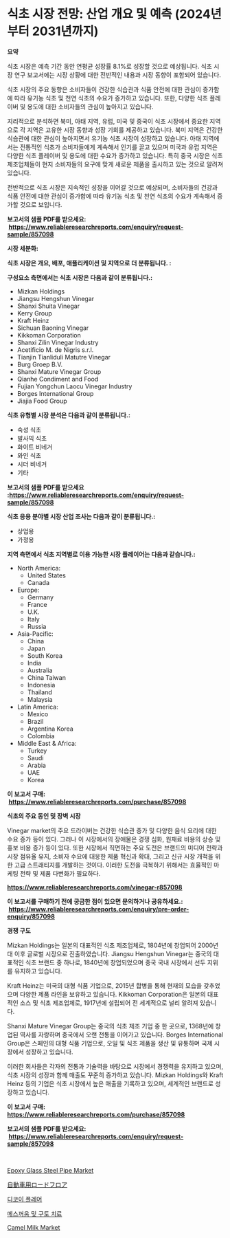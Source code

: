 <p><h1>식초 시장 전망: 산업 개요 및 예측 (2024년부터 2031년까지)</h1></p><p><strong>요약</strong></p>
<p><p>식초 시장은 예측 기간 동안 연평균 성장률 8.1%로 성장할 것으로 예상됩니다. 식초 시장 연구 보고서에는 시장 상황에 대한 전반적인 내용과 시장 동향이 포함되어 있습니다. </p><p>식초 시장의 주요 동향은 소비자들이 건강한 식습관과 식품 안전에 대한 관심이 증가함에 따라 유기농 식초 및 천연 식초의 수요가 증가하고 있습니다. 또한, 다양한 식초 플레이버 및 용도에 대한 소비자들의 관심이 높아지고 있습니다. </p><p>지리적으로 분석하면 북미, 아태 지역, 유럽, 미국 및 중국이 식초 시장에서 중요한 지역으로 각 지역은 고유한 시장 동향과 성장 기회를 제공하고 있습니다. 북미 지역은 건강한 식습관에 대한 관심이 높아지면서 유기농 식초 시장이 성장하고 있습니다. 아태 지역에서는 전통적인 식초가 소비자들에게 계속해서 인기를 끌고 있으며 미국과 유럽 지역은 다양한 식초 플레이버 및 용도에 대한 수요가 증가하고 있습니다. 특히 중국 시장은 식초 제조업체들이 현지 소비자들의 요구에 맞게 새로운 제품을 출시하고 있는 것으로 알려져 있습니다. </p><p>전반적으로 식초 시장은 지속적인 성장을 이어갈 것으로 예상되며, 소비자들의 건강과 식품 안전에 대한 관심이 증가함에 따라 유기농 식초 및 천연 식초의 수요가 계속해서 증가할 것으로 보입니다.</p></p>
<p><strong>보고서의 샘플 PDF를 받으세요: &nbsp;<a href="https://www.reliableresearchreports.com/enquiry/request-sample/857098">https://www.reliableresearchreports.com/enquiry/request-sample/857098</a></strong></p>
<p><strong>시장 세분화:</strong></p>
<p><strong> 식초 시장은 개요, 배포, 애플리케이션 및 지역으로 더 분류됩니다. :</strong></p>
<p><strong>구성요소 측면에서는 식초 시장은 다음과 같이 분류됩니다.:</strong></p>
<p><ul><li>Mizkan Holdings</li><li>Jiangsu Hengshun Vinegar</li><li>Shanxi Shuita Vinegar</li><li>Kerry Group</li><li>Kraft Heinz</li><li>Sichuan Baoning Vinegar</li><li>Kikkoman Corporation</li><li>Shanxi Zilin Vinegar Industry</li><li>Acetificio M. de Nigris s.r.l.</li><li>Tianjin Tianliduli Matutre Vinegar</li><li>Burg Groep B.V.</li><li>Shanxi Mature Vinegar Group</li><li>Qianhe Condiment and Food</li><li>Fujian Yongchun Laocu Vinegar Industry</li><li>Borges International Group</li><li>Jiajia Food Group</li></ul></p>
<p><strong> 식초 유형별 시장 분석은 다음과 같이 분류됩니다.:</strong></p>
<p><ul><li>숙성 식초</li><li>발사믹 식초</li><li>화이트 비네거</li><li>와인 식초</li><li>시더 비네거</li><li>기타</li></ul></p>
<p><strong>보고서의 샘플 PDF를 받으세요 :<a href="https://www.reliableresearchreports.com/enquiry/request-sample/857098">https://www.reliableresearchreports.com/enquiry/request-sample/857098</a></strong></p>
<p><strong> 식초 응용 분야별 시장 산업 조사는 다음과 같이 분류됩니다.:</strong></p>
<p><ul><li>상업용</li><li>가정용</li></ul></p>
<p><strong>지역 측면에서 식초 지역별로 이용 가능한 시장 플레이어는 다음과 같습니다.:</strong></p>
<p><ul>
    <li>
        North America:
        <ul>
            <li>United States</li>
            <li>Canada</li>
        </ul>
    </li>
    <li>
        Europe:
        <ul>
            <li>Germany</li>
            <li>France</li>
            <li>U.K.</li>
            <li>Italy</li>
            <li>Russia</li>
        </ul>
    </li>
    <li>
        Asia-Pacific:
        <ul>
            <li>China</li>
            <li>Japan</li>
            <li>South Korea</li>
            <li>India</li>
            <li>Australia</li>
            <li>China Taiwan</li>
            <li>Indonesia</li>
            <li>Thailand</li>
            <li>Malaysia</li>
        </ul>
    </li>
    <li>
        Latin America:
        <ul>
            <li>Mexico</li>
            <li>Brazil</li>
            <li>Argentina Korea</li>
            <li>Colombia</li>
        </ul>
    </li>
    <li>
        Middle East & Africa:
        <ul>
            <li>Turkey</li>
            <li>Saudi</li>
            <li>Arabia</li>
            <li>UAE</li>
            <li>Korea</li>
        </ul>
    </li>
    </ul></p>
<p><strong>이 보고서 구매: &nbsp;<a href="https://www.reliableresearchreports.com/purchase/857098">https://www.reliableresearchreports.com/purchase/857098</a></strong></p>
<p><strong>식초의 주요 동인 및 장벽 시장</strong></p>
<p><p>Vinegar market의 주요 드라이버는 건강한 식습관 증가 및 다양한 음식 요리에 대한 수요 증가 등이 있다. 그러나 이 시장에서의 장애물은 경쟁 심화, 원재료 비용의 상승 및 홍보 비용 증가 등이 있다. 또한 시장에서 직면하는 주요 도전은 브랜드의 미디어 전략과 시장 점유율 유지, 소비자 수요에 대응한 제품 혁신과 확대, 그리고 신규 시장 개척을 위한 고급 스트래티지를 개발하는 것이다. 이러한 도전을 극복하기 위해서는 효율적인 마케팅 전략 및 제품 다변화가 필요하다.</p></p>
<p><strong><a href="https://www.reliableresearchreports.com/vinegar-r857098">https://www.reliableresearchreports.com/vinegar-r857098</a></strong></p>
<p><strong>이 보고서를 구매하기 전에 궁금한 점이 있으면 문의하거나 공유하세요.: &nbsp;<a href="https://www.reliableresearchreports.com/enquiry/pre-order-enquiry/857098">https://www.reliableresearchreports.com/enquiry/pre-order-enquiry/857098</a></strong></p>
<p><strong>경쟁 구도</strong></p>
<p><p>Mizkan Holdings는 일본의 대표적인 식초 제조업체로, 1804년에 창업되어 2000년대 이후 글로벌 시장으로 진출하였습니다. Jiangsu Hengshun Vinegar는 중국의 대표적인 식초 브랜드 중 하나로, 1840년에 창업되었으며 중국 국내 시장에서 선두 지위를 유지하고 있습니다.</p><p>Kraft Heinz는 미국의 대형 식품 기업으로, 2015년 합병을 통해 현재의 모습을 갖추었으며 다양한 제품 라인을 보유하고 있습니다. Kikkoman Corporation은 일본의 대표적인 소스 및 식초 제조업체로, 1917년에 설립되어 전 세계적으로 널리 알려져 있습니다.</p><p>Shanxi Mature Vinegar Group는 중국의 식초 제조 기업 중 한 곳으로, 1368년에 창업된 역사를 자랑하며 중국에서 오랜 전통을 이어가고 있습니다. Borges International Group은 스페인의 대형 식품 기업으로, 오일 및 식초 제품을 생산 및 유통하며 국제 시장에서 성장하고 있습니다.</p><p>이러한 회사들은 각자의 전통과 기술력을 바탕으로 시장에서 경쟁력을 유지하고 있으며, 식초 시장의 성장과 함께 매출도 꾸준히 증가하고 있습니다. Mizkan Holdings와 Kraft Heinz 등의 기업은 식초 시장에서 높은 매출을 기록하고 있으며, 세계적인 브랜드로 성장하고 있습니다.</p></p>
<p><strong>이 보고서 구매: &nbsp; <a href="https://www.reliableresearchreports.com/purchase/857098">https://www.reliableresearchreports.com/purchase/857098</a></strong></p>
<p><strong>보고서의 샘플 PDF를 받으세요: &nbsp;<a href="https://www.reliableresearchreports.com/enquiry/request-sample/857098">https://www.reliableresearchreports.com/enquiry/request-sample/857098</a></strong><strong></strong></p>
<p>&nbsp;</p>
<p><p><a href="https://issuu.com/reportprime-2/docs/epoxy-glass-steel-pipe-market-size-2030.pptx">Epoxy Glass Steel Pipe Market</a></p><p><a href="https://github.com/adcxff01450218/Market-Research-Report-List-1/blob/main/867659418510.md">自動車用ロードフロア</a></p><p><a href="https://github.com/Elenrrera7685/Market-Research-Report-List-1/blob/main/192171517089.md">디코이 플레어</a></p><p><a href="https://github.com/sammyUltyylrich9067856/Market-Research-Report-List-1/blob/main/638513717090.md">메스꺼움 및 구토 치료</a></p><p><a href="https://github.com/pjcfca/Market-Research-Report-List-2/blob/main/camel-milk-market.md">Camel Milk Market</a></p></p>